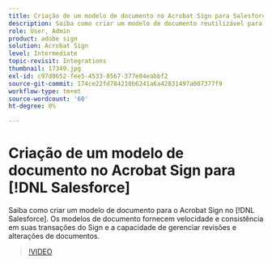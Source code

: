 ```yaml
---
title: Criação de um modelo de documento no Acrobat Sign para Salesforce
description: Saiba como criar um modelo de documento reutilizável para fornecer velocidade e consistência
role: User, Admin
product: adobe sign
solution: Acrobat Sign
level: Intermediate
topic-revisit: Integrations
thumbnail: 17349.jpg
exl-id: c97d0652-fee5-4533-8567-377e04eabbf2
source-git-commit: 174ce22fd784210b6241a6a42831497a007377f9
workflow-type: tm+mt
source-wordcount: '60'
ht-degree: 0%

---
```


# Criação de um modelo de documento no Acrobat Sign para [!DNL Salesforce]

Saiba como criar um modelo de documento para o Acrobat Sign no [!DNL Salesforce]. Os modelos de documento fornecem velocidade e consistência em suas transações do Sign e a capacidade de gerenciar revisões e alterações de documentos.

>[!VIDEO](https://video.tv.adobe.com/v/17349?hidetitle=true)
